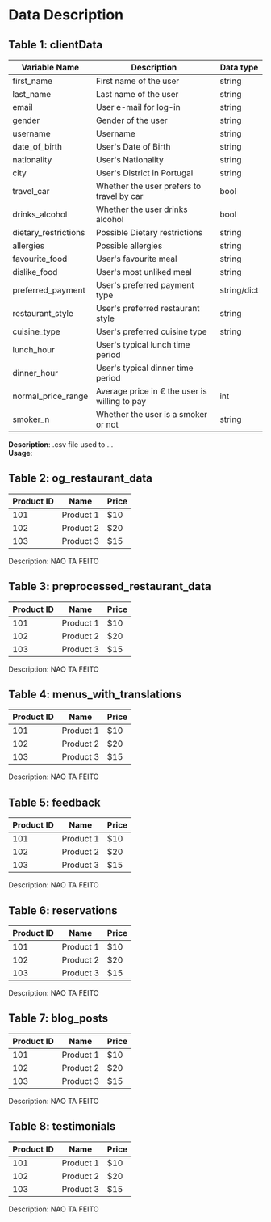 # Data Description

## Table 1: clientData


| Variable Name          | Description                     | Data type |
|------------------------|---------------------------------|-----------|
| first_name             | First name of the user                   |string|
| last_name              | Last name of the user                    |string|
| email                  | User e-mail for log-in |string                  |
| gender                 | Gender of the user |string                     |
| username               | Username |string                               |
| date_of_birth          | User's Date of Birth |string                  |
| nationality            | User's Nationality |string                    |
| city                   | User's District in Portugal |string            |
| travel_car             | Whether the user prefers to travel by car |bool |
| drinks_alcohol         | Whether the user drinks alcohol |bool          |
| dietary_restrictions   | Possible Dietary restrictions |string          |
| allergies              | Possible allergies |string                     |
| favourite_food         | User's favourite meal |string                  |
| dislike_food           | User's most unliked meal |string               |
| preferred_payment      | User's preferred payment type |string/dict     |
| restaurant_style       | User's preferred restaurant style |string      |
| cuisine_type           | User's preferred cuisine type |string          |
| lunch_hour             | User's typical lunch time period       |          |
| dinner_hour            | User's typical dinner time period       |         |
| normal_price_range     | Average price in € the user is willing to pay | int  |
| smoker_n               | Whether the user is a smoker or not |string     |


**Description**: .csv file used to ... <br>
**Usage**:


## Table 2: og_restaurant_data

| Product ID | Name       | Price |
|------------|------------|-------|
| 101        | Product 1  | $10   |
| 102        | Product 2  | $20   |
| 103        | Product 3  | $15   |

Description: NAO TA FEITO


## Table 3: preprocessed_restaurant_data

| Product ID | Name       | Price |
|------------|------------|-------|
| 101        | Product 1  | $10   |
| 102        | Product 2  | $20   |
| 103        | Product 3  | $15   |

Description: NAO TA FEITO


## Table 4: menus_with_translations

| Product ID | Name       | Price |
|------------|------------|-------|
| 101        | Product 1  | $10   |
| 102        | Product 2  | $20   |
| 103        | Product 3  | $15   |

Description: NAO TA FEITO


## Table 5: feedback

| Product ID | Name       | Price |
|------------|------------|-------|
| 101        | Product 1  | $10   |
| 102        | Product 2  | $20   |
| 103        | Product 3  | $15   |

Description: NAO TA FEITO


## Table 6: reservations

| Product ID | Name       | Price |
|------------|------------|-------|
| 101        | Product 1  | $10   |
| 102        | Product 2  | $20   |
| 103        | Product 3  | $15   |

Description: NAO TA FEITO


## Table 7: blog_posts

| Product ID | Name       | Price |
|------------|------------|-------|
| 101        | Product 1  | $10   |
| 102        | Product 2  | $20   |
| 103        | Product 3  | $15   |

Description: NAO TA FEITO

## Table 8: testimonials

| Product ID | Name       | Price |
|------------|------------|-------|
| 101        | Product 1  | $10   |
| 102        | Product 2  | $20   |
| 103        | Product 3  | $15   |

Description: NAO TA FEITO

